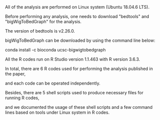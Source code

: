 All of the analysis are performed on Linux system (Ubuntu 18.04.6 LTS).

Before performing any analysis, one needs to download "bedtools" and "bigWigToBedGraph" for the analysis.

The version of bedtools is v2.26.0.

bigWigToBedGraph can be downloaded by using the command line below:

conda install -c bioconda ucsc-bigwigtobedgraph



All the R codes run on R Studio version 1.1.463 with R version 3.6.3. 

In total, there are 6 R codes used for performing the analysis published in the paper,

and each code can be operated independently. 

Besides, there are 5 shell scripts used to produce necessary files for running R codes,

and we documented the usage of these shell scripts and a few command lines based on tools under Linux system in R codes. 



